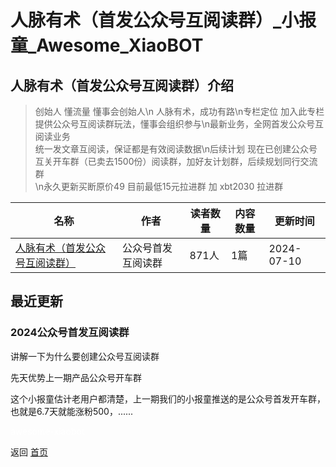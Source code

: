 # 人脉有术（首发公众号互阅读群）_小报童_Awesome_XiaoBOT

## 人脉有术（首发公众号互阅读群）介绍
> 创始人 懂流量 懂事会创始人\n 人脉有术，成功有路\n专栏定位 加入此专栏提供公众号互阅读群玩法，懂事会组织参与\n最新业务，全网首发公众号互阅读业务  
统一发文章互阅读，保证都是有效阅读数据\n后续计划 现在已创建公众号互关开车群（已卖去1500份）阅读群，加好友计划群，后续规划同行交流群  
\n永久更新买断原价49 目前最低15元拉进群 加 xbt2030 拉进群  
  


|名称|作者|读者数量|内容数量|更新时间|
|---|---|---|---|---|
|[人脉有术（首发公众号互阅读群）](https://xiaobot.net/p/h666?refer=0b133df9-27dc-423b-8101-639049001c13)|公众号首发互阅读群|871人|1篇|2024-07-10|

## 最近更新
### 2024公众号首发互阅读群

讲解一下为什么要创建公众号互阅读群

先天优势上一期产品公众号开车群

这个小报童估计老用户都清楚，上一期我们的小报童推送的是公众号首发开车群，也就是6.7天就能涨粉500，......


<a href="https://github.com/Reno9527/awesome-xiaobot" style="color: white; text-decoration: none;">awesome-xiaobot</a>

返回 [首页](../README.md)

